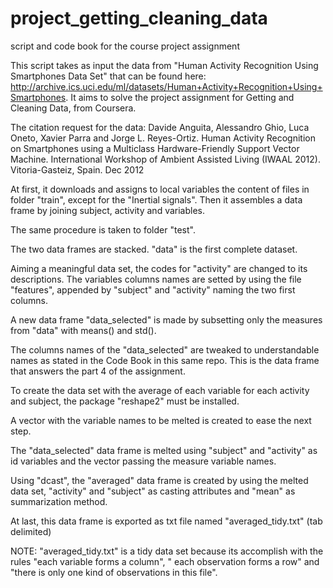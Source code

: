 project_getting_cleaning_data
=============================

script and code book for the course project assignment

This script takes as input the data from "Human Activity Recognition Using Smartphones Data Set" that can be found here: http://archive.ics.uci.edu/ml/datasets/Human+Activity+Recognition+Using+Smartphones. It aims to solve the project assignment for Getting and Cleaning Data, from Coursera.

The citation request for the data:
Davide Anguita, Alessandro Ghio, Luca Oneto, Xavier Parra and Jorge L. Reyes-Ortiz. Human Activity Recognition on Smartphones using a Multiclass Hardware-Friendly Support Vector Machine. International Workshop of Ambient Assisted Living (IWAAL 2012). Vitoria-Gasteiz, Spain. Dec 2012

At first, it downloads and assigns to local variables the content of files in folder "train", except for the "Inertial signals". Then it assembles a data frame by joining subject, activity and variables.

The same procedure is taken to folder "test".

The two data frames are stacked. "data" is the first complete dataset.

Aiming a meaningful data set, the codes for "activity" are changed to its descriptions. The variables columns names are setted by using the file "features", appended by "subject" and "activity" naming the two first columns.

A new data frame "data_selected"  is made by subsetting only the measures from "data" with means() and std().

The columns names of the "data_selected" are tweaked to understandable names as stated in the Code Book in this same repo. This is the data frame that answers the part 4 of the assignment.

To create the data set with the average of each variable for each activity and subject, the package "reshape2" must be installed.

A vector with the variable names to be melted is created to ease the next step.

The "data_selected" data frame is melted using "subject" and "activity" as id variables and the vector passing the measure variable names.

Using "dcast", the "averaged" data frame is created by using the melted data set, "activity" and "subject" as casting attributes and "mean" as summarization method.

At last, this data frame is exported as txt file named "averaged_tidy.txt" (tab delimited)

NOTE: "averaged_tidy.txt" is a tidy data set because its accomplish with the rules "each variable forms a column", " each observation forms a row" and "there is only one kind of observations in this file".





 
